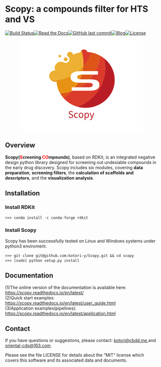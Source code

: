 # Scopy: a compounds filter for HTS and VS

[![Build Status](https://travis-ci.com/kotori-y/Scopy.svg?branch=master)](https://travis-ci.com/kotori-y/Scopy)[![Read the Docs](https://img.shields.io/readthedocs/scopy)](https://scopy.readthedocs.io/en/latest/)[![GitHub last commit](https://img.shields.io/github/last-commit/kotori-y/scopy)](https://github.com/kotori-y/Scopy/commits/master)[![Blog](https://img.shields.io/badge/blog-iamkotori-informational)](https://blog.iamkotori.com/)[![License](https://img.shields.io/github/license/kotori-y/scopy)](https://opensource.org/licenses/MIT)

<div align=center>
    <img src='Scopy.png'>
</div>

## Overview

**Scopy(<font color='red'>S</font>creening <font color='red'>CO</font>mpounds)**, based on RDKit, is an integrated negative design python library designed for screening out undesiable compounds in the early drug discovery. Scopy includes six modules, covering **data preparation**, **screening filters**, the **calculation of scaffolds and descriptors**, and the **visualization analysis**.

## Installation

### Install RDKit

```
>>> conda install -c conda-forge rdkit
```

### Install Scopy

Scopy has been successfully tested on Linux and Windows systems under python3 enviroment.

```
>>> git clone git@github.com:kotori-y/Scopy.git && cd scopy
>>> [sudo] python setup.py install
```

## Documentation

(1)The online version of the documentation is available here: https://scopy.readthedocs.io/en/latest/<br>(2)Quick start examples: https://scopy.readthedocs.io/en/latest/user_guide.html<br>(3)Application examples(pipelines): https://scopy.readthedocs.io/en/latest/application.html

## Contact

If you have questions or suggestions, please contact: kotori@cbdd.me,and oriental-cds@163.com.

Please see the file LICENSE for details about the "MIT" license which covers this software and its associated data and documents.
